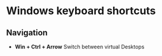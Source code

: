 # Windows keyboard shortcuts

## Navigation

* **Win + Ctrl + Arrow** Switch between virtual Desktops
